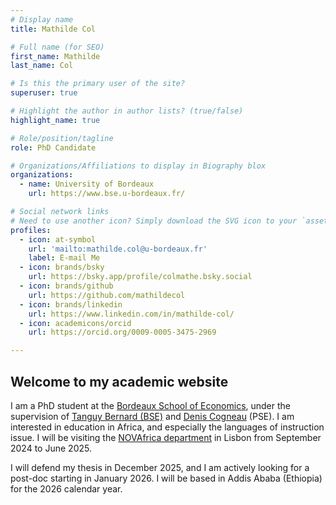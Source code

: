 ```yaml
---
# Display name
title: Mathilde Col

# Full name (for SEO)
first_name: Mathilde
last_name: Col

# Is this the primary user of the site?
superuser: true

# Highlight the author in author lists? (true/false)
highlight_name: true

# Role/position/tagline
role: PhD Candidate

# Organizations/Affiliations to display in Biography blox
organizations:
  - name: University of Bordeaux
    url: https://www.bse.u-bordeaux.fr/

# Social network links
# Need to use another icon? Simply download the SVG icon to your `assets/media/icons/` folder.
profiles:
  - icon: at-symbol
    url: 'mailto:mathilde.col@u-bordeaux.fr'
    label: E-mail Me
  - icon: brands/bsky
    url: https://bsky.app/profile/colmathe.bsky.social
  - icon: brands/github
    url: https://github.com/mathildecol
  - icon: brands/linkedin
    url: https://www.linkedin.com/in/mathilde-col/
  - icon: academicons/orcid
    url: https://orcid.org/0009-0005-3475-2969

---
```



## Welcome to my academic website

I am a PhD student at the [Bordeaux School of Economics](https://www.bse.u-bordeaux.fr/), under the supervision of [Tanguy Bernard (BSE)](https://sites.google.com/view/tanguybernard/home) and [Denis Cogneau](https://www.parisschoolofeconomics.eu/fr/cogneau-denis/) (PSE). I am interested in education in Africa, and especially the languages of instruction issue. I will be visiting the [NOVAfrica department](https://novafrica.org/) in Lisbon from September 2024 to June 2025.

I will defend my thesis in December 2025, and I am actively looking for a post-doc starting in January 2026. I will be based in Addis Ababa (Ethiopia) for the 2026 calendar year.
